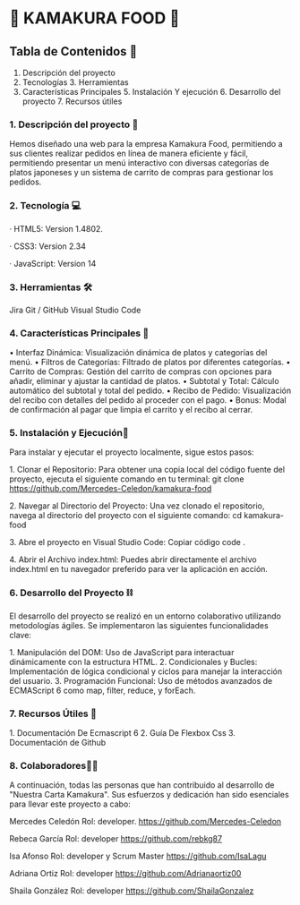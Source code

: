 #  🥡 KAMAKURA FOOD 🍜


## Tabla de Contenidos 🥢
1.  Descripción del proyecto
2.  Tecnologías
3.⁠ ⁠Herramientas
4.  Características Principales
5.⁠ ⁠Instalación Y ejecución
6.⁠ ⁠Desarrollo del proyecto
7.⁠ ⁠Recursos útiles



### 1. Descripción del proyecto 👀
Hemos diseñado una web para la empresa Kamakura Food, permitiendo a sus clientes realizar pedidos en línea de manera eficiente y fácil, permitiendo presentar un menú interactivo con diversas categorías de platos japoneses y un sistema de carrito de compras para gestionar los pedidos.


###  2. Tecnología 💻
· HTML5:  Version 1.4802.

· CSS3: Version 2.34

· JavaScript: Version 14


### 3.  Herramientas 🛠️
Jira
Git / GitHub
Visual Studio Code


### 4. Características Principales 📌

•⁠  ⁠Interfaz Dinámica: Visualización dinámica de platos y categorías del menú.
•⁠  ⁠Filtros de Categorías: Filtrado de platos por diferentes categorías.
•⁠  ⁠Carrito de Compras: Gestión del carrito de compras con opciones para añadir, eliminar y ajustar la cantidad de platos.
•⁠  ⁠Subtotal y Total: Cálculo automático del subtotal y total del pedido.
•⁠  ⁠Recibo de Pedido: Visualización del recibo con detalles del pedido al proceder con el pago.
•⁠  ⁠Bonus: Modal de confirmación al pagar que limpia el carrito y el recibo al cerrar.


### 5. Instalación y Ejecución🔩

 Para instalar y ejecutar el proyecto localmente, sigue estos pasos:

1.⁠ ⁠Clonar el Repositorio:
Para obtener una copia local del código fuente del proyecto, ejecuta el siguiente comando en tu terminal:
git clone https://github.com/Mercedes-Celedon/kamakura-food

2.⁠ ⁠Navegar al Directorio del Proyecto:
Una vez clonado el repositorio, navega al directorio del proyecto con el siguiente comando:
cd kamakura-food

3.⁠ ⁠Abre el proyecto en Visual Studio Code:
Copiar código
code .


4.⁠ ⁠Abrir el Archivo index.html:
Puedes abrir directamente el archivo index.html en tu navegador preferido para ver la aplicación en acción.





###  6. Desarrollo del Proyecto ⛓️

El desarrollo del proyecto se realizó en un entorno colaborativo utilizando metodologías ágiles. Se implementaron las siguientes funcionalidades clave:

1.⁠ ⁠Manipulación del DOM: Uso de JavaScript para interactuar dinámicamente con la estructura HTML.
2.⁠ ⁠Condicionales y Bucles: Implementación de lógica condicional y ciclos para manejar la interacción del usuario.
3.⁠ ⁠Programación Funcional: Uso de métodos avanzados de ECMAScript 6 como map, filter, reduce, y forEach.


### 7. Recursos Útiles 📝

1.⁠ ⁠Documentación De Ecmascript 6
2.⁠ ⁠Guía De Flexbox Css
3.⁠ ⁠Documentación de Github


### 8. Colaboradores👯‍♀️

A continuación, todas las personas que han contribuido al desarrollo de "Nuestra Carta Kamakura".
Sus esfuerzos y dedicación han sido esenciales para llevar este proyecto a cabo:

Mercedes Celedón
Rol: developer.
https://github.com/Mercedes-Celedon

Rebeca García
Rol: developer
https://github.com/rebkg87

Isa Afonso
Rol: developer y  Scrum Master
https://github.com/IsaLagu 

Adriana Ortiz
Rol: developer
https://github.com/Adrianaortiz00

Shaila González
Rol: developer
https://github.com/ShailaGonzalez







